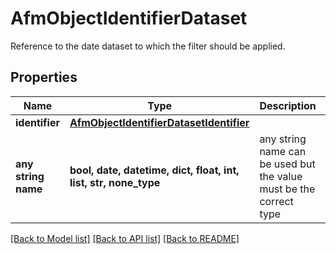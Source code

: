 # AfmObjectIdentifierDataset

Reference to the date dataset to which the filter should be applied.

## Properties
Name | Type | Description | Notes
------------ | ------------- | ------------- | -------------
**identifier** | [**AfmObjectIdentifierDatasetIdentifier**](AfmObjectIdentifierDatasetIdentifier.md) |  | 
**any string name** | **bool, date, datetime, dict, float, int, list, str, none_type** | any string name can be used but the value must be the correct type | [optional]

[[Back to Model list]](../README.md#documentation-for-models) [[Back to API list]](../README.md#documentation-for-api-endpoints) [[Back to README]](../README.md)


